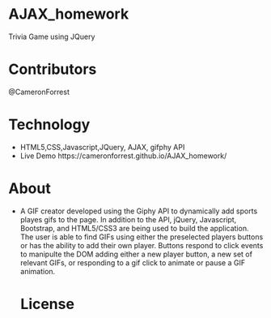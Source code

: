 # AJAX_homework
Trivia Game using JQuery
<h1>Contributors</h1>
<p>@CameronForrest</p>
<h1>Technology</h1>
<ul>
  <li>HTML5,CSS,Javascript,JQuery, AJAX, gifphy API</li>
  <li>Live Demo https://cameronforrest.github.io/AJAX_homework/ </li>
</ul>
<h1>About</h1>
<ul>
<li>A GIF creator developed using the Giphy API to dynamically add sports playes gifs to the page. In addition to the API, jQuery, Javascript, Bootstrap, and HTML5/CSS3 are being used to build the application. The user is able to find GIFs using either the preselected players buttons or has the ability to add their own player. Buttons respond to click events to manipulte the DOM adding either a new player button, a new set of relevant GIFs, or responding to a gif click to animate or pause a GIF animation.
<h1>License</h1>
<ul>  
  
 </ul>
